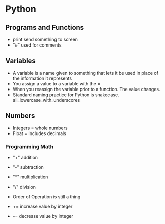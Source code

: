 # Python

## Programs and Functions
- print send something to screen
- "#" used for comments

## Variables
- A variable is a name given to something that lets it be used in place of the information it represents
- You assign a value to a variable with the =
- When you reassign the variable prior to a function. The value changes.
- Standard naming practice for Python is snakecase. all_lowercase_with_underscores

## Numbers
- Integers = whole numbers
- Float = Includes decimals
### Programming Math
- "+" addition
- "-" subtraction
- "*" multiplication
- "/" division
- Order of Operation is still a thing

- += increase value by integer
- -= decrease value by integer
